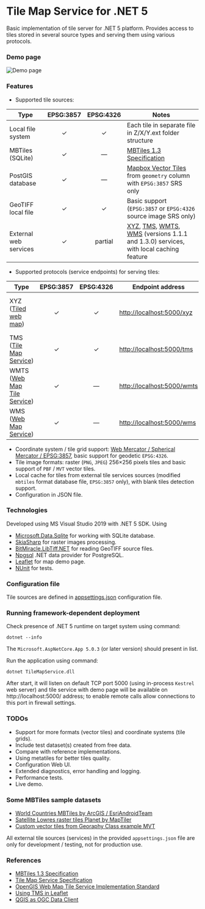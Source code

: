 # Tile Map Service for .NET 5
Basic implementation of tile server for .NET 5 platform. Provides access to tiles stored in several source types and serving them using various protocols.

### Demo page
![Demo page](https://github.com/apdevelop/tile-map-service-net5/blob/master/Docs/demo-page.png)

### Features
* Supported tile sources:

| Type                      | EPSG:3857  | EPSG:4326  | Notes                                                                                       |
| ------------------------- |:----------:|:----------:|--------------------------------------------------------------------------------------------|
| Local file system         | &#10003;   | &#10003;   | Each tile in separate file in Z/X/Y.ext folder structure                                    |
| MBTiles (SQLite)          | &#10003;   | &mdash;    | [MBTiles 1.3 Specification](https://github.com/mapbox/mbtiles-spec/blob/master/1.3/spec.md) |
| PostGIS database          | &#10003;   | &mdash;    | [Mapbox Vector Tiles](https://github.com/mapbox/vector-tile-spec) from `geometry` column with `EPSG:3857` SRS only                                                       |
| GeoTIFF local file        | &#10003;   | &#10003;   | Basic support (`EPSG:3857` or `EPSG:4326` source image SRS only)                                                                 |
| External web services     | &#10003;   | partial    | [XYZ](https://en.wikipedia.org/wiki/Tiled_web_map), [TMS](https://wiki.osgeo.org/wiki/Tile_Map_Service_Specification), [WMTS](https://www.ogc.org/standards/wmts), [WMS](https://en.wikipedia.org/wiki/Web_Map_Service) (versions 1.1.1 and 1.3.0) services, with local caching feature  |

* Supported protocols (service endpoints) for serving tiles: 

| Type                                                                              | EPSG:3857  | EPSG:4326  | Endpoint address                                                                      | Notes                                                                                       |
| --------------------------------------------------------------------------------- |:----------:|:----------:|---------------------------------------------------------------------------------------|--------------------------------------------------------------------------------------------|
| XYZ ([Tiled web map](https://en.wikipedia.org/wiki/Tiled_web_map))                | &#10003;   | &#10003;   | [http://localhost:5000/xyz](http://localhost:5000/xyz/{tileset}/?x={x}&y={y}&z={z})   | Can serve vector tiles (MVT)  |
| TMS ([Tile Map Service](https://en.wikipedia.org/wiki/Tile_Map_Service))          | &#10003;   | &#10003;   | [http://localhost:5000/tms](http://localhost:5000/tms)                                |      |
| WMTS ([Web Map Tile Service](https://en.wikipedia.org/wiki/Web_Map_Tile_Service)) | &#10003;   | &mdash;    | [http://localhost:5000/wmts](http://localhost:5000/wmts?request=GetCapabilities)      |      |
| WMS ([Web Map Service](https://en.wikipedia.org/wiki/Web_Map_Service))            | &#10003;   | &mdash;    | [http://localhost:5000/wms](http://localhost:5000/wms?request=GetCapabilities)        | Versions 1.1.1 and 1.3.0 |

* Coordinate system / tile grid support: [Web Mercator / Spherical Mercator / EPSG:3857](https://en.wikipedia.org/wiki/Web_Mercator_projection), basic support for geodetic `EPSG:4326`.
* Tile image formats: raster (`PNG`, `JPEG`) 256&#215;256 pixels tiles and basic support of `PBF` / `MVT` vector tiles.
* Local cache for tiles from external tile services sources (modified `mbtiles` format database file, `EPSG:3857` only), with blank tiles detection support.
* Configuration in JSON file.

### Technologies
Developed using MS Visual Studio 2019 with .NET 5 SDK.
Using
* [Microsoft.Data.Sqlite](https://docs.microsoft.com/ru-ru/dotnet/standard/data/sqlite/) for working with SQLite database.
* [SkiaSharp](https://github.com/mono/SkiaSharp) for raster images processing.
* [BitMiracle.LibTiff.NET](https://github.com/BitMiracle/libtiff.net) for reading GeoTIFF source files.
* [Npgsql](https://github.com/npgsql/npgsql) .NET data provider for PostgreSQL.
* [Leaflet](https://github.com/Leaflet) for map demo page.
* [NUnit](https://nunit.org/) for tests.

### Configuration file

Tile sources are defined in [appsettings.json](https://github.com/apdevelop/tile-map-service-net5/blob/master/Docs/appsettings.md) configuration file.

### Running framework-dependent deployment

Check presence of .NET 5 runtime on target system using command:

`dotnet --info`

The `Microsoft.AspNetCore.App 5.0.3` (or later version) should present in list.

Run the application using command:

`dotnet TileMapService.dll`

After start, it will listen on default TCP port 5000 (using in-process `Kestrel` web server) 
and tile service with demo page will be available on http://localhost:5000/ address; to enable remote calls allow connections to this port in firewall settings.

### TODOs
* Support for more formats (vector tiles) and coordinate systems (tile grids).
* Include test dataset(s) created from free data.
* Compare with reference implementations.
* Using metatiles for better tiles quality.
* Configuration Web UI.
* Extended diagnostics, error handling and logging.
* Performance tests.
* Live demo.

### Some MBTiles sample datasets
* [World Countries MBTiles by ArcGIS / EsriAndroidTeam](https://www.arcgis.com/home/item.html?id=7b650618563741ca9a5186c1aa69126e)
* [Satellite Lowres raster tiles Planet by MapTiler](https://data.maptiler.com/downloads/dataset/satellite-lowres/)
* [Custom vector tiles from Georaphy Class example MVT](https://github.com/klokantech/vector-tiles-sample/releases/tag/v1.0)

All external tile sources (services) in the provided `appsettings.json` file are only for development / testing, not for production use.

### References
* [MBTiles 1.3 Specification](https://github.com/mapbox/mbtiles-spec/blob/master/1.3/spec.md)
* [Tile Map Service Specification](https://wiki.osgeo.org/wiki/Tile_Map_Service_Specification)
* [OpenGIS Web Map Tile Service Implementation Standard](https://www.ogc.org/standards/wmts)
* [Using TMS in Leaflet](https://leafletjs.com/examples/wms/wms.html)
* [QGIS as OGC Data Client](https://docs.qgis.org/2.18/en/docs/user_manual/working_with_ogc/ogc_client_support.html)
